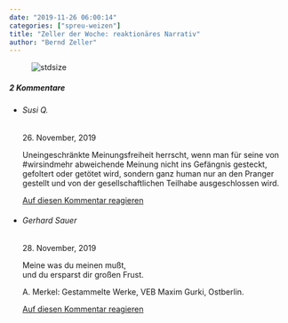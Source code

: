 ```yaml
---
date: "2019-11-26 06:00:14"
categories: ["spreu-weizen"]
title: "Zeller der Woche: reaktionäres Narrativ"
author: "Bernd Zeller"
---
```



<figure>
<img src="https://www.publicomag.com/wp-content/uploads/2019/11/reaktionäres-Narrativ.jpg" alt=stdsize>
</figure>


<!--more-->
<h5 class="comments-h">
2 Kommentare </h5>
<ul class="commentlist">
<li class="comment even thread-even depth-1 clearfix" id="li-comment-22825">
<h6 class="author">Susi Q.</h6> <span class="date">26. November, 2019</span>



Uneingeschränkte Meinungsfreiheit herrscht, wenn man für seine von #wirsindmehr abweichende Meinung nicht ins Gefängnis gesteckt, gefoltert oder getötet wird, sondern ganz human nur an den Pranger gestellt und von der gesellschaftlichen Teilhabe ausgeschlossen wird.

<a rel="nofollow" class="comment-reply-link" href="#comment-22825" data-commentid="22825" data-postid="10044" data-belowelement="comment-22825" data-respondelement="respond" data-replyto="Antworte auf Susi Q." aria-label="Antworte auf Susi Q.">Auf diesen Kommentar reagieren</a> 


</li>
<li class="comment odd alt thread-odd thread-alt depth-1 clearfix" id="li-comment-23116">
<h6 class="author">Gerhard Sauer</h6> <span class="date">28. November, 2019</span>



Meine was du meinen mußt,<br>
und du ersparst dir großen Frust.

A. Merkel: Gestammelte Werke, VEB Maxim Gurki, Ostberlin.

<a rel="nofollow" class="comment-reply-link" href="#comment-23116" data-commentid="23116" data-postid="10044" data-belowelement="comment-23116" data-respondelement="respond" data-replyto="Antworte auf Gerhard Sauer" aria-label="Antworte auf Gerhard Sauer">Auf diesen Kommentar reagieren</a> 


</li>
</ul>
